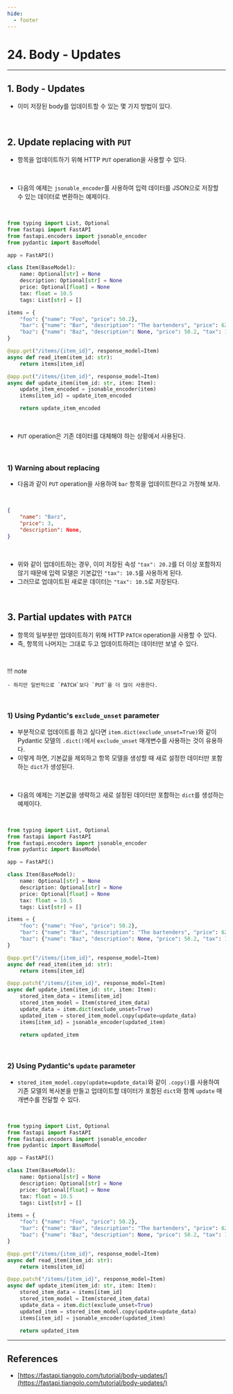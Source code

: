 ```yaml
---
hide:
  - footer
---
```


# 24. Body - Updates

---

## 1. Body - Updates

- 이미 저장된 body를 업데이트할 수 있는 몇 가지 방법이 있다.

<br/>

## 2. Update replacing with `PUT`

- 항목을 업데이트하기 위해 HTTP `PUT` operation을 사용할 수 있다.

<br/>

- 다음의 예제는 `jsonable_encoder`를 사용하여 입력 데이터를 JSON으로 저장할 수 있는 데이터로 변환하는 예제이다.

<br/>

```python
from typing import List, Optional
from fastapi import FastAPI
from fastapi.encoders import jsonable_encoder
from pydantic import BaseModel

app = FastAPI()

class Item(BaseModel):
    name: Optional[str] = None
    description: Optional[str] = None
    price: Optional[float] = None
    tax: float = 10.5
    tags: List[str] = []

items = {
    "foo": {"name": "Foo", "price": 50.2},
    "bar": {"name": "Bar", "description": "The bartenders", "price": 62, "tax": 20.2},
    "baz": {"name": "Baz", "description": None, "price": 50.2, "tax": 10.5, "tags": []},
}

@app.get("/items/{item_id}", response_model=Item)
async def read_item(item_id: str):
    return items[item_id]

@app.put("/items/{item_id}", response_model=Item)
async def update_item(item_id: str, item: Item):
    update_item_encoded = jsonable_encoder(item)
    items[item_id] = update_item_encoded

    return update_item_encoded
```

<br/>

- `PUT` operation은 기존 데이터를 대체해야 하는 상황에서 사용된다.

<br/>

### 1) Warning about replacing

- 다음과 같이 `PUT` operation을 사용하여 `bar` 항목을 업데이트한다고 가정해 보자.

<br/>

```json
{
    "name": "Barz",
    "price": 3,
    "description": None,
}
```

<br/>

- 위와 같이 업데이트하는 경우, 이미 저장된 속성 `"tax": 20.2`를 더 이상 포함하지 않기 때문에 입력 모델은 기본값인 `"tax": 10.5`를 사용하게 된다.
- 그러므로 업데이트된 새로운 데이터는 `"tax": 10.5`로 저장된다.

<br/>

## 3. Partial updates with `PATCH`

- 항목의 일부분만 업데이트하기 위해 HTTP `PATCH` operation을 사용할 수 있다.
- 즉, 항목의 나머지는 그대로 두고 업데이트하려는 데이터만 보낼 수 있다.

<br/>

!!! note

    - 하지만 일반적으로 `PATCH`보다 `PUT`을 더 많이 사용한다.

<br/>

### 1) Using Pydantic's `exclude_unset` parameter

- 부분적으로 업데이트를 하고 싶다면 `item.dict(exclude_unset=True)`와 같이 Pydantic 모델의 `.dict()`에서 `exclude_unset` 매개변수를 사용하는 것이 유용하다.
- 이렇게 하면, 기본값을 제외하고 항목 모델을 생성할 때 새로 설정한 데이터만 포함하는 `dict`가 생성된다.

<br/>

- 다음의 예제는 기본값을 생략하고 새로 설정된 데이터만 포함하는 `dict`를 생성하는 예제이다.

<br/>

```python
from typing import List, Optional
from fastapi import FastAPI
from fastapi.encoders import jsonable_encoder
from pydantic import BaseModel

app = FastAPI()

class Item(BaseModel):
    name: Optional[str] = None
    description: Optional[str] = None
    price: Optional[float] = None
    tax: float = 10.5
    tags: List[str] = []

items = {
    "foo": {"name": "Foo", "price": 50.2},
    "bar": {"name": "Bar", "description": "The bartenders", "price": 62, "tax": 20.2},
    "baz": {"name": "Baz", "description": None, "price": 50.2, "tax": 10.5, "tags": []},
}

@app.get("/items/{item_id}", response_model=Item)
async def read_item(item_id: str):
    return items[item_id]

@app.patch("/items/{item_id}", response_model=Item)
async def update_item(item_id: str, item: Item):
    stored_item_data = items[item_id]
    stored_item_model = Item(stored_item_data)
    update_data = item.dict(exclude_unset=True)
    updated_item = stored_item_model.copy(update=update_data)
    items[item_id] = jsonable_encoder(updated_item)

    return updated_item
```

<br/>

### 2) Using Pydantic's `update` parameter

- `stored_item_model.copy(update=update_data)`와 같이 `.copy()`를 사용하여 기존 모델의 복사본을 만들고 업데이트할 데이터가 포함된 `dict`와 함께 `update` 매개변수를 전달할 수 있다.

<br/>

```python
from typing import List, Optional
from fastapi import FastAPI
from fastapi.encoders import jsonable_encoder
from pydantic import BaseModel

app = FastAPI()

class Item(BaseModel):
    name: Optional[str] = None
    description: Optional[str] = None
    price: Optional[float] = None
    tax: float = 10.5
    tags: List[str] = []

items = {
    "foo": {"name": "Foo", "price": 50.2},
    "bar": {"name": "Bar", "description": "The bartenders", "price": 62, "tax": 20.2},
    "baz": {"name": "Baz", "description": None, "price": 50.2, "tax": 10.5, "tags": []},
}

@app.get("/items/{item_id}", response_model=Item)
async def read_item(item_id: str):
    return items[item_id]

@app.patch("/items/{item_id}", response_model=Item)
async def update_item(item_id: str, item: Item):
    stored_item_data = items[item_id]
    stored_item_model = Item(stored_item_data)
    update_data = item.dict(exclude_unset=True)
    updated_item = stored_item_model.copy(update=update_data)
    items[item_id] = jsonable_encoder(updated_item)

    return updated_item
```

---

## References

- [https://fastapi.tiangolo.com/tutorial/body-updates/](https://fastapi.tiangolo.com/tutorial/body-updates/)
